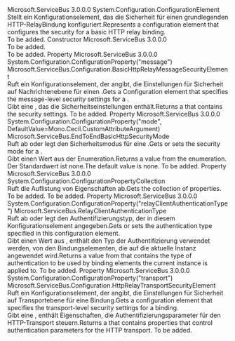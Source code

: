 <Type Name="BasicHttpRelaySecurityElement" FullName="Microsoft.ServiceBus.Configuration.BasicHttpRelaySecurityElement">
  <TypeSignature Language="C#" Value="public sealed class BasicHttpRelaySecurityElement : System.Configuration.ConfigurationElement" />
  <TypeSignature Language="ILAsm" Value=".class public auto ansi sealed beforefieldinit BasicHttpRelaySecurityElement extends System.Configuration.ConfigurationElement" />
  <TypeSignature Language="DocId" Value="T:Microsoft.ServiceBus.Configuration.BasicHttpRelaySecurityElement" />
  <TypeSignature Language="VB.NET" Value="Public NotInheritable Class BasicHttpRelaySecurityElement&#xA;Inherits ConfigurationElement" />
  <TypeSignature Language="F#" Value="type BasicHttpRelaySecurityElement = class&#xA;    inherit ConfigurationElement" />
  <AssemblyInfo>
    <AssemblyName>Microsoft.ServiceBus</AssemblyName>
    <AssemblyVersion>3.0.0.0</AssemblyVersion>
  </AssemblyInfo>
  <Base>
    <BaseTypeName>System.Configuration.ConfigurationElement</BaseTypeName>
  </Base>
  <Interfaces />
  <Docs>
    <summary><span data-ttu-id="e7db8-101">Stellt ein Konfigurationselement, das die Sicherheit für einen grundlegenden HTTP-RelayBindung konfiguriert.</span><span class="sxs-lookup"><span data-stu-id="e7db8-101">Represents a configuration element that configures the security for a basic HTTP relay binding.</span></span></summary>
    <remarks>To be added.</remarks>
  </Docs>
  <Members>
    <Member MemberName=".ctor">
      <MemberSignature Language="C#" Value="public BasicHttpRelaySecurityElement ();" />
      <MemberSignature Language="ILAsm" Value=".method public hidebysig specialname rtspecialname instance void .ctor() cil managed" />
      <MemberSignature Language="DocId" Value="M:Microsoft.ServiceBus.Configuration.BasicHttpRelaySecurityElement.#ctor" />
      <MemberSignature Language="VB.NET" Value="Public Sub New ()" />
      <MemberType>Constructor</MemberType>
      <AssemblyInfo>
        <AssemblyName>Microsoft.ServiceBus</AssemblyName>
        <AssemblyVersion>3.0.0.0</AssemblyVersion>
      </AssemblyInfo>
      <Parameters />
      <Docs>
        <summary>To be added.</summary>
        <remarks>To be added.</remarks>
      </Docs>
    </Member>
    <Member MemberName="Message">
      <MemberSignature Language="C#" Value="public Microsoft.ServiceBus.Configuration.BasicHttpRelayMessageSecurityElement Message { get; }" />
      <MemberSignature Language="ILAsm" Value=".property instance class Microsoft.ServiceBus.Configuration.BasicHttpRelayMessageSecurityElement Message" />
      <MemberSignature Language="DocId" Value="P:Microsoft.ServiceBus.Configuration.BasicHttpRelaySecurityElement.Message" />
      <MemberSignature Language="VB.NET" Value="Public ReadOnly Property Message As BasicHttpRelayMessageSecurityElement" />
      <MemberSignature Language="F#" Value="member this.Message : Microsoft.ServiceBus.Configuration.BasicHttpRelayMessageSecurityElement" Usage="Microsoft.ServiceBus.Configuration.BasicHttpRelaySecurityElement.Message" />
      <MemberType>Property</MemberType>
      <AssemblyInfo>
        <AssemblyName>Microsoft.ServiceBus</AssemblyName>
        <AssemblyVersion>3.0.0.0</AssemblyVersion>
      </AssemblyInfo>
      <Attributes>
        <Attribute>
          <AttributeName>System.Configuration.ConfigurationProperty("message")</AttributeName>
        </Attribute>
      </Attributes>
      <ReturnValue>
        <ReturnType>Microsoft.ServiceBus.Configuration.BasicHttpRelayMessageSecurityElement</ReturnType>
      </ReturnValue>
      <Docs>
        <summary><span data-ttu-id="e7db8-102">Ruft ein Konfigurationselement, der angibt, die Einstellungen für Sicherheit auf Nachrichtenebene für einen <see cref="T:Microsoft.ServiceBus.BasicHttpRelayBinding" />.</span><span class="sxs-lookup"><span data-stu-id="e7db8-102">Gets a Configuration element that specifies the message-level security settings for a <see cref="T:Microsoft.ServiceBus.BasicHttpRelayBinding" />.</span></span></summary>
        <value><span data-ttu-id="e7db8-103">Gibt eine <see cref="T:Microsoft.ServiceBus.Configuration.BasicHttpRelayMessageSecurityElement" /> , das die Sicherheitseinstellungen enthält.</span><span class="sxs-lookup"><span data-stu-id="e7db8-103">Returns a <see cref="T:Microsoft.ServiceBus.Configuration.BasicHttpRelayMessageSecurityElement" /> that contains the security settings.</span></span></value>
        <remarks>To be added.</remarks>
      </Docs>
    </Member>
    <Member MemberName="Mode">
      <MemberSignature Language="C#" Value="public Microsoft.ServiceBus.EndToEndBasicHttpSecurityMode Mode { get; set; }" />
      <MemberSignature Language="ILAsm" Value=".property instance valuetype Microsoft.ServiceBus.EndToEndBasicHttpSecurityMode Mode" />
      <MemberSignature Language="DocId" Value="P:Microsoft.ServiceBus.Configuration.BasicHttpRelaySecurityElement.Mode" />
      <MemberSignature Language="VB.NET" Value="Public Property Mode As EndToEndBasicHttpSecurityMode" />
      <MemberSignature Language="F#" Value="member this.Mode : Microsoft.ServiceBus.EndToEndBasicHttpSecurityMode with get, set" Usage="Microsoft.ServiceBus.Configuration.BasicHttpRelaySecurityElement.Mode" />
      <MemberType>Property</MemberType>
      <AssemblyInfo>
        <AssemblyName>Microsoft.ServiceBus</AssemblyName>
        <AssemblyVersion>3.0.0.0</AssemblyVersion>
      </AssemblyInfo>
      <Attributes>
        <Attribute>
          <AttributeName>System.Configuration.ConfigurationProperty("mode", DefaultValue=Mono.Cecil.CustomAttributeArgument)</AttributeName>
        </Attribute>
      </Attributes>
      <ReturnValue>
        <ReturnType>Microsoft.ServiceBus.EndToEndBasicHttpSecurityMode</ReturnType>
      </ReturnValue>
      <Docs>
        <summary><span data-ttu-id="e7db8-104">Ruft ab oder legt den Sicherheitsmodus für eine <see cref="T:Microsoft.ServiceBus.BasicHttpRelayBinding" />.</span><span class="sxs-lookup"><span data-stu-id="e7db8-104">Gets or sets the security mode for a <see cref="T:Microsoft.ServiceBus.BasicHttpRelayBinding" />.</span></span></summary>
        <value><span data-ttu-id="e7db8-105">Gibt einen Wert aus der <see cref="T:Microsoft.ServiceBus.EndToEndBasicHttpSecurityMode" /> Enumeration.</span><span class="sxs-lookup"><span data-stu-id="e7db8-105">Returns a value from the <see cref="T:Microsoft.ServiceBus.EndToEndBasicHttpSecurityMode" /> enumeration.</span></span> <span data-ttu-id="e7db8-106">Der Standardwert ist none.</span><span class="sxs-lookup"><span data-stu-id="e7db8-106">The default value is none.</span></span></value>
        <remarks>To be added.</remarks>
      </Docs>
    </Member>
    <Member MemberName="Properties">
      <MemberSignature Language="C#" Value="protected override System.Configuration.ConfigurationPropertyCollection Properties { get; }" />
      <MemberSignature Language="ILAsm" Value=".property instance class System.Configuration.ConfigurationPropertyCollection Properties" />
      <MemberSignature Language="DocId" Value="P:Microsoft.ServiceBus.Configuration.BasicHttpRelaySecurityElement.Properties" />
      <MemberSignature Language="VB.NET" Value="Protected Overrides ReadOnly Property Properties As ConfigurationPropertyCollection" />
      <MemberSignature Language="F#" Value="member this.Properties : System.Configuration.ConfigurationPropertyCollection" Usage="Microsoft.ServiceBus.Configuration.BasicHttpRelaySecurityElement.Properties" />
      <MemberType>Property</MemberType>
      <AssemblyInfo>
        <AssemblyName>Microsoft.ServiceBus</AssemblyName>
        <AssemblyVersion>3.0.0.0</AssemblyVersion>
      </AssemblyInfo>
      <ReturnValue>
        <ReturnType>System.Configuration.ConfigurationPropertyCollection</ReturnType>
      </ReturnValue>
      <Docs>
        <summary>
            <span data-ttu-id="e7db8-107">Ruft die Auflistung von Eigenschaften ab.</span><span class="sxs-lookup"><span data-stu-id="e7db8-107">Gets the collection of properties.</span></span>
            </summary>
        <value>To be added.</value>
        <remarks>To be added.</remarks>
      </Docs>
    </Member>
    <Member MemberName="RelayClientAuthenticationType">
      <MemberSignature Language="C#" Value="public Microsoft.ServiceBus.RelayClientAuthenticationType RelayClientAuthenticationType { get; set; }" />
      <MemberSignature Language="ILAsm" Value=".property instance valuetype Microsoft.ServiceBus.RelayClientAuthenticationType RelayClientAuthenticationType" />
      <MemberSignature Language="DocId" Value="P:Microsoft.ServiceBus.Configuration.BasicHttpRelaySecurityElement.RelayClientAuthenticationType" />
      <MemberSignature Language="VB.NET" Value="Public Property RelayClientAuthenticationType As RelayClientAuthenticationType" />
      <MemberSignature Language="F#" Value="member this.RelayClientAuthenticationType : Microsoft.ServiceBus.RelayClientAuthenticationType with get, set" Usage="Microsoft.ServiceBus.Configuration.BasicHttpRelaySecurityElement.RelayClientAuthenticationType" />
      <MemberType>Property</MemberType>
      <AssemblyInfo>
        <AssemblyName>Microsoft.ServiceBus</AssemblyName>
        <AssemblyVersion>3.0.0.0</AssemblyVersion>
      </AssemblyInfo>
      <Attributes>
        <Attribute>
          <AttributeName>System.Configuration.ConfigurationProperty("relayClientAuthenticationType")</AttributeName>
        </Attribute>
      </Attributes>
      <ReturnValue>
        <ReturnType>Microsoft.ServiceBus.RelayClientAuthenticationType</ReturnType>
      </ReturnValue>
      <Docs>
        <summary><span data-ttu-id="e7db8-108">Ruft ab oder legt den Authentifizierungstyp, der in diesem Konfigurationselement angegeben.</span><span class="sxs-lookup"><span data-stu-id="e7db8-108">Gets or sets the authentication type specified in this configuration element.</span></span></summary>
        <value><span data-ttu-id="e7db8-109">Gibt einen Wert aus <see cref="T:Microsoft.ServiceBus.RelayClientAuthenticationType" /> , enthält den Typ der Authentifizierung verwendet werden, von den Bindungselementen, die auf die aktuelle Instanz angewendet wird.</span><span class="sxs-lookup"><span data-stu-id="e7db8-109">Returns a value from <see cref="T:Microsoft.ServiceBus.RelayClientAuthenticationType" /> that contains the type of authentication to be used by binding elements the current instance is applied to.</span></span></value>
        <remarks>To be added.</remarks>
      </Docs>
    </Member>
    <Member MemberName="Transport">
      <MemberSignature Language="C#" Value="public Microsoft.ServiceBus.Configuration.HttpRelayTransportSecurityElement Transport { get; }" />
      <MemberSignature Language="ILAsm" Value=".property instance class Microsoft.ServiceBus.Configuration.HttpRelayTransportSecurityElement Transport" />
      <MemberSignature Language="DocId" Value="P:Microsoft.ServiceBus.Configuration.BasicHttpRelaySecurityElement.Transport" />
      <MemberSignature Language="VB.NET" Value="Public ReadOnly Property Transport As HttpRelayTransportSecurityElement" />
      <MemberSignature Language="F#" Value="member this.Transport : Microsoft.ServiceBus.Configuration.HttpRelayTransportSecurityElement" Usage="Microsoft.ServiceBus.Configuration.BasicHttpRelaySecurityElement.Transport" />
      <MemberType>Property</MemberType>
      <AssemblyInfo>
        <AssemblyName>Microsoft.ServiceBus</AssemblyName>
        <AssemblyVersion>3.0.0.0</AssemblyVersion>
      </AssemblyInfo>
      <Attributes>
        <Attribute>
          <AttributeName>System.Configuration.ConfigurationProperty("transport")</AttributeName>
        </Attribute>
      </Attributes>
      <ReturnValue>
        <ReturnType>Microsoft.ServiceBus.Configuration.HttpRelayTransportSecurityElement</ReturnType>
      </ReturnValue>
      <Docs>
        <summary><span data-ttu-id="e7db8-110">Ruft ein Konfigurationselement, der angibt, die Einstellungen für Sicherheit auf Transportebene für eine <see cref="T:Microsoft.ServiceBus.BasicHttpRelayBinding" /> Bindung.</span><span class="sxs-lookup"><span data-stu-id="e7db8-110">Gets a configuration element that specifies the transport-level security settings for a <see cref="T:Microsoft.ServiceBus.BasicHttpRelayBinding" /> binding.</span></span></summary>
        <value><span data-ttu-id="e7db8-111">Gibt eine <see cref="T:Microsoft.ServiceBus.Configuration.HttpRelayTransportSecurityElement" /> , enthält Eigenschaften, die Authentifizierungsparameter für den HTTP-Transport steuern.</span><span class="sxs-lookup"><span data-stu-id="e7db8-111">Returns a <see cref="T:Microsoft.ServiceBus.Configuration.HttpRelayTransportSecurityElement" /> that contains properties that control authentication parameters for the HTTP transport.</span></span></value>
        <remarks>To be added.</remarks>
      </Docs>
    </Member>
  </Members>
</Type>